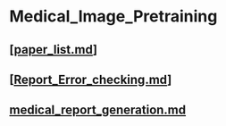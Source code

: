 # Medical_Image_Pretraining

## [[paper_list.md](https://github.com/Event-AHU/Medical_Image_Pretraining/blob/main/paper_list.md)]

## [[Report_Error_checking.md](https://github.com/Event-AHU/Medical_Image_Pretraining/blob/main/Report_Error_checking.md)] 

## [medical_report_generation.md](https://github.com/Event-AHU/Medical_Image_Pretraining/blob/main/medical_report_generation.md) 


